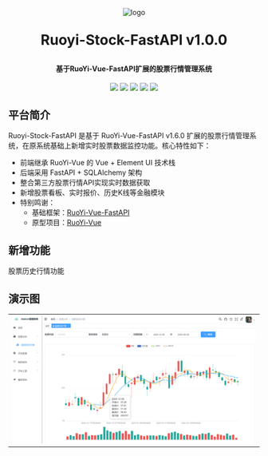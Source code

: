 <p align="center">
	<img alt="logo" src="https://oscimg.oschina.net/oscnet/up-d3d0a9303e11d522a06cd263f3079027715.png">
</p>
<h1 align="center" style="margin: 30px 0 30px; font-weight: bold;">Ruoyi-Stock-FastAPI v1.0.0</h1>
<h4 align="center">基于RuoYi-Vue-FastAPI扩展的股票行情管理系统</h4>
<p align="center">
	<a href="https://github.com/yorkqqcom/Ruoyi-Stock-FastAPI/stargazers"><img src="https://img.shields.io/github/stars/yorkqqcom/Ruoyi-Stock-FastAPI?style=social"></a>
	<a href="https://github.com/yorkqqcom/Ruoyi-Stock-FastAPI"><img src="https://img.shields.io/badge/RuoyiStockFastAPI-v1.0.0-brightgreen.svg"></a>
	<a href="https://github.com/yorkqqcom/Ruoyi-Stock-FastAPI/blob/main/LICENSE"><img src="https://img.shields.io/github/license/mashape/apistatus.svg"></a>
    <img src="https://img.shields.io/badge/python-≥3.9-blue">
    <img src="https://img.shields.io/badge/MySQL-≥5.7-blue">
</p>

## 平台简介

Ruoyi-Stock-FastAPI 是基于 RuoYi-Vue-FastAPI v1.6.0 扩展的股票行情管理系统，在原系统基础上新增实时股票数据监控功能。核心特性如下：

* 前端继承 RuoYi-Vue 的 Vue + Element UI 技术栈
* 后端采用 FastAPI + SQLAlchemy 架构
* 整合第三方股票行情API实现实时数据获取
* 新增股票看板、实时报价、历史K线等金融模块
* 特别鸣谢：
  - 基础框架：<u>[RuoYi-Vue-FastAPI](https://gitee.com/insistence2022/RuoYi-Vue-FastAPI)</u>
  - 原型项目：<u>[RuoYi-Vue](https://gitee.com/y_project/RuoYi-Vue)</u>

## 新增功能
   股票历史行情功能
   
## 演示图
<table>
    <tr>
        <td><img src="https://github.com/yorkqqcom/Ruoyi-Stock-FastAPI/blob/master/demo-pictures/stock.png"/></td>
    </tr>

</table>
